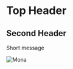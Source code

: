 # Top Header
## Second Header

Short message

![Mona](https://octodex.github.com/images/mona-the-rivetertocat.png)
